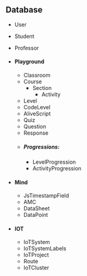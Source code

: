 ## Database
- User
- Student
- Professor

- #### Playground
  - Classroom
  - Course
    - Section
      - Activity
  - Level
  - CodeLevel
  - AliveScript
  - Quiz
  - Question
  - Response
  - ##### Progressions:
    - LevelProgression
    - ActivityProgression

- #### Mind
  - JsTimestampField
  - AMC
  - DataSheet
  - DataPoint
  
- #### IOT
  - IoTSystem
  - IoTSystemLabels
  - IoTProject
  - Route
  - IoTCluster

